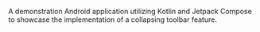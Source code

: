 A demonstration Android application utilizing Kotlin and Jetpack Compose to showcase the implementation of a collapsing toolbar feature.
